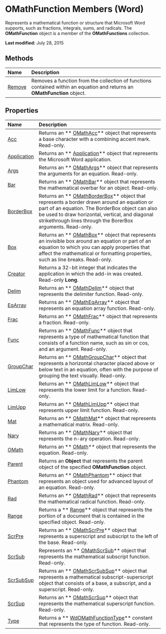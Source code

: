 
# OMathFunction Members (Word)
Represents a mathematical function or structure that Microsoft Word supports, such as fractions, integrals, sums, and radicals. The  **OMathFunction** object is a member of the **OMathFunctions** collection.

 **Last modified:** July 28, 2015


## Methods



|**Name**|**Description**|
|:-----|:-----|
| [Remove](5c706b8d-39c1-c6c4-a5f5-e942d55a3a27.md)|Removes a function from the collection of functions contained within an equation and returns an  **OMathFunction** object.|

## Properties



|**Name**|**Description**|
|:-----|:-----|
| [Acc](0154166f-742f-70f4-d78a-41ab2c28e137.md)|Returns an  ** [OMathAcc](9458cc50-5764-8b1a-9939-56bf5118c9ce.md)** object that represents a base character with a combining accent mark. Read-only.|
| [Application](81a05295-fda7-af52-7f49-686edfcb68be.md)|Returns an  ** [Application](d1cf6f8f-4e88-bf01-93b4-90a83f79cb44.md)** object that represents the Microsoft Word application.|
| [Args](7a22e7d9-82db-429f-3e86-d1ec24966544.md)|Returns an  ** [OMathArgs](5e4d542b-11c3-8cb8-be2a-5b990e777290.md)** object that represents the arguments for an equation. Read-only.|
| [Bar](5c4caaa1-5938-518e-c5f9-d2e8e1072fb8.md)|Returns an  ** [OMathBar](9eebeeb0-c136-1652-767e-188470529193.md)** object that represents the mathematical overbar for an object. Read-only.|
| [BorderBox](004a39ff-a85c-1680-86db-3b054f52434e.md)|Returns an  ** [OMathBorderBox](a13bd7f4-606a-d483-a36d-944356b13c95.md)** object that represents a border drawn around an equation or part of an equation. The BorderBox object can also be used to draw horizontal, vertical, and diagonal strikethrough lines through the BorerBox arguments. Read-only.|
| [Box](0f240700-c04c-0bd6-024e-882bd91d3760.md)|Returns an  ** [OMathBox](e744ed0f-99de-f13f-766d-5453fb61ed48.md)** object that represents an invisible box around an equation or part of an equation to which you can apply properties that affect the mathematical or formatting properties, such as line breaks. Read-only.|
| [Creator](bdf1a3d3-7aad-25ad-7407-b051d7b765c6.md)|Returns a 32-bit integer that indicates the application in which the add-in was created. Read-only  **Long**.|
| [Delim](3f62c595-f7ee-e2e4-c662-344a0b85a4f7.md)|Returns an  ** [OMathDelim](6c203045-a0e0-6bf7-d8c7-01e991a3a168.md)** object that represents the delimiter function. Read-only.|
| [EqArray](f3ef80e9-aa4b-b783-e351-a6fe669846ba.md)|Returns an  ** [OMathEqArray](9d3516fd-7f08-eacc-71e3-c27e6e373857.md)** object that represents an equation array function. Read-only.|
| [Frac](ee3c9609-dd9c-9d6a-c104-7ed163f83448.md)|Returns an  ** [OMathFrac](31221b8f-9edc-9684-3b4e-867c23cf1c26.md)** object that represents a fraction. Read-only.|
| [Func](7c85cdf7-0528-06c3-3942-55e5d92f5626.md)|Returns an  ** [OMathFunc](c9acb683-6616-5f2e-d459-ea67b843c5d8.md)** object that represents a type of mathematical function that consists of a function name, such as sin or cos, and an argument. Read-only.|
| [GroupChar](7a58a6de-766e-29e9-4a92-99edfd9b9cc9.md)|Returns an  ** [OMathGroupChar](e8f81e9d-86e7-bf52-5382-ad7d26b18af8.md)** object that represents a horizontal character placed above or below text in an equation, often with the purpose of grouping the text visually. Read-only.|
| [LimLow](471c522d-9883-0615-09d6-eeb76c8554fc.md)|Returns an  ** [OMathLimLow](061f6748-778b-7377-a1c5-ab93dc2c6f83.md)** object that represents the lower limit for a function. Read-only.|
| [LimUpp](d6dfedb0-9bd6-b4f0-2c2e-c0bda1d813bf.md)|Returns an  ** [OMathLimUpp](3c7ca001-8533-52c9-5343-8a89892c0a16.md)** object that represents upper limit function. Read-only.|
| [Mat](8e877fa4-014c-14b7-eb05-b57d28c8da66.md)|Returns an  ** [OMathMat](40478b6e-18fe-b7b7-d0bc-def1349db56a.md)** object that represents a mathematical matrix. Read-only.|
| [Nary](35347f53-9004-59db-affe-cdd6b85435e9.md)|Returns an  ** [OMathNary](a1e89e56-2881-7ec3-915d-6a0dff45eab2.md)** object that represents the n-ary operation. Read-only.|
| [OMath](e5d5b768-3369-28b8-17a2-1c89d3ccafa7.md)|Returns an  ** [OMath](82f2f81b-e2d5-140f-bdcc-8b52b821b24d.md)** object that represents the equation. Read-only.|
| [Parent](1750c38f-bde0-2ce6-2dc7-a94f23a65b7b.md)|Returns an  **Object** that represents the parent object of the specified **OMathFunction** object.|
| [Phantom](3a336a90-a060-c4e4-c34c-0740cf1d3b31.md)|Returns an  ** [OMathPhantom](8aed370a-98bd-adda-11c1-2df7c213e0f3.md)** object that represents an object used for advanced layout of an equation. Read-only.|
| [Rad](b4ee2780-ec93-ca41-42ae-e17348d0d160.md)|Returns an  ** [OMathRad](2179cda9-b1dc-9593-c4f9-99496081e191.md)** object that represents the mathematical radical function. Read-only.|
| [Range](7f929431-d180-70f2-0546-188f5b72fc0c.md)|Returns a  ** [Range](15a7a1c4-5f3f-5b6e-60e9-29688de3f274.md)** object that represents the portion of a document that is contained in the specified object. Read-only.|
| [ScrPre](f5f7cef3-7bf6-bf74-3f45-36bbb148e085.md)|Returns an  ** [OMathScrPre](0d3ca716-83e4-21c2-53d7-b75d99519aa0.md)** object that represents a superscript and subscript to the left of the base. Read-only.|
| [ScrSub](ee746679-e4cf-2e73-a42b-240b88aca909.md)|Represents an  ** [OMathScrSub](823053c2-3657-bc4f-6576-7e3560fee188.md)** object that represents the mathematical subscript function. Read-only.|
| [ScrSubSup](7c74c540-4e02-b0bb-b3e1-045f94bc4df8.md)|Returns an  ** [OMathScrSubSup](e5fbf9cb-461c-3b08-a441-9e91e0745b15.md)** object that represents a mathematical subscript-superscript object that consists of a base, a subscript, and a superscript. Read-only.|
| [ScrSup](fb2baa59-568b-307b-edf5-11b86d230ee1.md)|Returns an  ** [OMathScrSup](70adf652-d78c-4ca3-604f-57ca109e8109.md)** object that represents the mathematical superscript function. Read-only.|
| [Type](8da9ac32-7d3d-23c2-9725-26d787a74892.md)|Returns a  ** [WdOMathFunctionType](c87a7268-f93c-ab33-4a56-0f74a16d41ec.md)** constant that represents the type of function. Read-only.|
